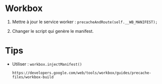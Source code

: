 # Workbox

1. Mettre à jour le service worker : `precacheAndRoute(self.__WB_MANIFEST);`

2. Changer le script qui genère le manifest.

# Tips

- Utiliser : `workbox.injectManifest()`

  `https://developers.google.com/web/tools/workbox/guides/precache-files/workbox-build`
